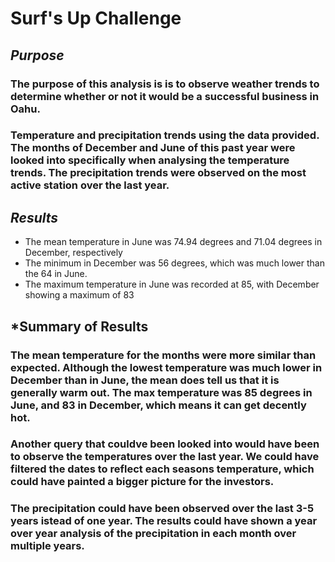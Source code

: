# Surf's Up Challenge

## *Purpose*
### The purpose of this analysis is is to observe weather trends to determine whether or not it would be a successful business in Oahu.
### Temperature and precipitation trends using the data provided. The months of December and June of this past year were looked into specifically when analysing the temperature trends. The precipitation trends were observed on the most active station over the last year.

## *Results*
* The mean temperature in June was 74.94 degrees and 71.04 degrees in December, respectively
* The minimum in December was 56 degrees, which was much lower than the 64 in June.
* The maximum temperature in June was recorded at 85, with December showing a maximum of 83

## *Summary of Results
### The mean temperature for the months were more similar than expected. Although the lowest temperature was much lower in December than in June, the mean does tell us that it is generally warm out. The max temperature was 85 degrees in June, and 83 in December, which means it can get decently hot. 
### Another query that couldve been looked into would have been to observe the temperatures over the last year. We could have filtered the dates to reflect each seasons temperature, which could have painted a bigger picture for the investors.
### The precipitation could have been observed over the last 3-5 years istead of one year. The results could have shown a year over year analysis of the precipitation in each month over multiple years.
